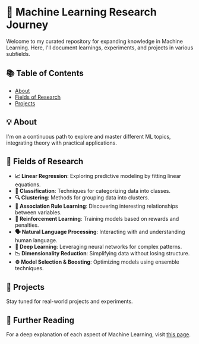 # 🤖 Machine Learning Research Journey

Welcome to my curated repository for expanding knowledge in Machine Learning. Here, I'll document learnings, experiments, and projects in various subfields.

## 📚 Table of Contents
- [About](#about)
- [Fields of Research](#fields-of-research)
- [Projects](#projects)

## 💡 About
I'm on a continuous path to explore and master different ML topics, integrating theory with practical applications.

## 🚀 Fields of Research
- **📈 Linear Regression**: Exploring predictive modeling by fitting linear equations.
- **🎯 Classification**: Techniques for categorizing data into classes.
- **🔍 Clustering**: Methods for grouping data into clusters.
- **🔗 Association Rule Learning**: Discovering interesting relationships between variables.
- **🤖 Reinforcement Learning**: Training models based on rewards and penalties.
- **🗣️ Natural Language Processing**: Interacting with and understanding human language.
- **🧠 Deep Learning**: Leveraging neural networks for complex patterns.
- **📉 Dimensionality Reduction**: Simplifying data without losing structure.
- **⚙️ Model Selection & Boosting**: Optimizing models using ensemble techniques.

## 🔧 Projects
Stay tuned for real-world projects and experiments.

## 🔗 Further Reading
For a deep explanation of each aspect of Machine Learning, visit [this page](https://thdong07.notion.site/Machine-Learning-15eb386fe87b8036980bd06228af75eb?pvs=4).
